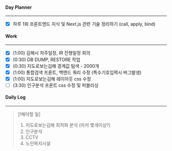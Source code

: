 
#### Day Planner
---
- [x] 하루 1회 프론트엔드 지식 및 Next.js 관련 기술 정리하기 (call, apply, bind)


#### Work
---
- [x] (1:00) 김해시 차주일정, IR 진행일정 회의
- [x] (0:30) DB DUMP, RESTORE 작업
- [x] (0:30) 지도로보는김해 경계값 탐색 - 2000개
- [x] (1:00) 통합검색 프론트, 백엔드 쿼리 수정 (특수기호입력시 버그발생)
- [x] (1:00) 지도로보는김해 레이아웃 css 수정
- [ ] (3:30) 인구분석 프론트 css 수정 및 퍼블리싱

#### Daily Log
---
> [!해야할 일]
> 1. 지도로보는김해 최적화 분석 (마커 몇개이상?)
> 2. 인구분석
> 3. CCTV
> 4. 노인복지시설
